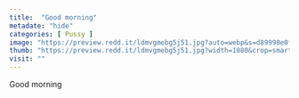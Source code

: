 ```yaml
---
title:  "Good morning"
metadate: "hide"
categories: [ Pussy ]
image: "https://preview.redd.it/ldmvgmebg5j51.jpg?auto=webp&s=d89990e0f137ea0b92b30382c114de3dce1e4232"
thumb: "https://preview.redd.it/ldmvgmebg5j51.jpg?width=1080&crop=smart&auto=webp&s=2f70e81305c15850c39dd466bf118ac4e61d7afd"
visit: ""
---
```

Good morning
